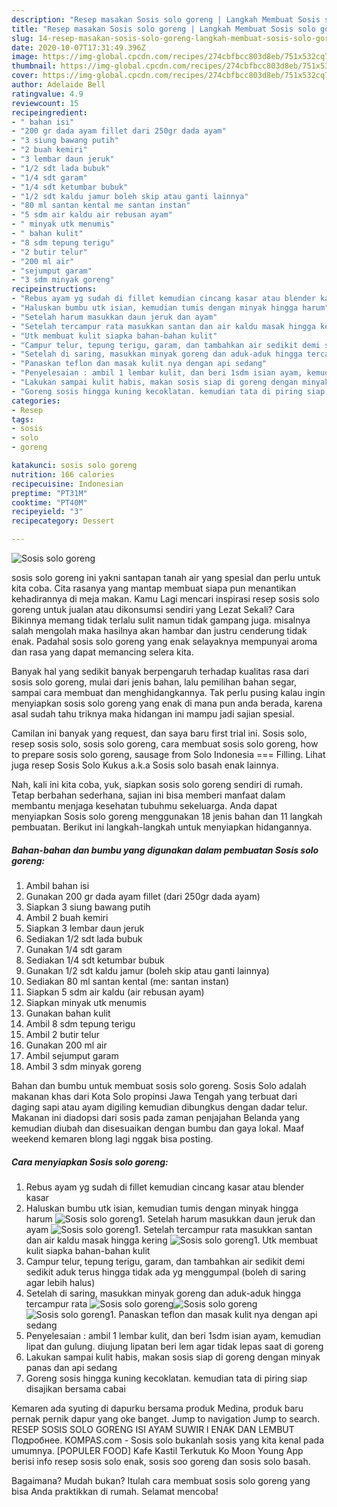 ```yaml
---
description: "Resep masakan Sosis solo goreng | Langkah Membuat Sosis solo goreng Yang Enak dan Simpel"
title: "Resep masakan Sosis solo goreng | Langkah Membuat Sosis solo goreng Yang Enak dan Simpel"
slug: 14-resep-masakan-sosis-solo-goreng-langkah-membuat-sosis-solo-goreng-yang-enak-dan-simpel
date: 2020-10-07T17:31:49.396Z
image: https://img-global.cpcdn.com/recipes/274cbfbcc803d8eb/751x532cq70/sosis-solo-goreng-foto-resep-utama.jpg
thumbnail: https://img-global.cpcdn.com/recipes/274cbfbcc803d8eb/751x532cq70/sosis-solo-goreng-foto-resep-utama.jpg
cover: https://img-global.cpcdn.com/recipes/274cbfbcc803d8eb/751x532cq70/sosis-solo-goreng-foto-resep-utama.jpg
author: Adelaide Bell
ratingvalue: 4.9
reviewcount: 15
recipeingredient:
- " bahan isi"
- "200 gr dada ayam fillet dari 250gr dada ayam"
- "3 siung bawang putih"
- "2 buah kemiri"
- "3 lembar daun jeruk"
- "1/2 sdt lada bubuk"
- "1/4 sdt garam"
- "1/4 sdt ketumbar bubuk"
- "1/2 sdt kaldu jamur boleh skip atau ganti lainnya"
- "80 ml santan kental me santan instan"
- "5 sdm air kaldu air rebusan ayam"
- " minyak utk menumis"
- " bahan kulit"
- "8 sdm tepung terigu"
- "2 butir telur"
- "200 ml air"
- "sejumput garam"
- "3 sdm minyak goreng"
recipeinstructions:
- "Rebus ayam yg sudah di fillet kemudian cincang kasar atau blender kasar"
- "Haluskan bumbu utk isian, kemudian tumis dengan minyak hingga harum"
- "Setelah harum masukkan daun jeruk dan ayam"
- "Setelah tercampur rata masukkan santan dan air kaldu masak hingga kering"
- "Utk membuat kulit siapka bahan-bahan kulit"
- "Campur telur, tepung terigu, garam, dan tambahkan air sedikit demi sedikit aduk terus hingga tidak ada yg menggumpal (boleh di saring agar lebih halus)"
- "Setelah di saring, masukkan minyak goreng dan aduk-aduk hingga tercampur rata"
- "Panaskan teflon dan masak kulit nya dengan api sedang"
- "Penyelesaian : ambil 1 lembar kulit, dan beri 1sdm isian ayam, kemudian lipat dan gulung. diujung lipatan beri lem agar tidak lepas saat di goreng"
- "Lakukan sampai kulit habis, makan sosis siap di goreng dengan minyak panas dan api sedang"
- "Goreng sosis hingga kuning kecoklatan. kemudian tata di piring siap disajikan bersama cabai"
categories:
- Resep
tags:
- sosis
- solo
- goreng

katakunci: sosis solo goreng 
nutrition: 166 calories
recipecuisine: Indonesian
preptime: "PT31M"
cooktime: "PT40M"
recipeyield: "3"
recipecategory: Dessert

---
```



![Sosis solo goreng](https://img-global.cpcdn.com/recipes/274cbfbcc803d8eb/751x532cq70/sosis-solo-goreng-foto-resep-utama.jpg)


sosis solo goreng ini yakni santapan tanah air yang spesial dan perlu untuk kita coba. Cita rasanya yang mantap membuat siapa pun menantikan kehadirannya di meja makan.
Kamu Lagi mencari inspirasi resep sosis solo goreng untuk jualan atau dikonsumsi sendiri yang Lezat Sekali? Cara Bikinnya memang tidak terlalu sulit namun tidak gampang juga. misalnya salah mengolah maka hasilnya akan hambar dan justru cenderung tidak enak. Padahal sosis solo goreng yang enak selayaknya mempunyai aroma dan rasa yang dapat memancing selera kita.

Banyak hal yang sedikit banyak berpengaruh terhadap kualitas rasa dari sosis solo goreng, mulai dari jenis bahan, lalu pemilihan bahan segar, sampai cara membuat dan menghidangkannya. Tak perlu pusing kalau ingin menyiapkan sosis solo goreng yang enak di mana pun anda berada, karena asal sudah tahu triknya maka hidangan ini mampu jadi sajian spesial.

Camilan ini banyak yang request, dan saya baru first trial ini. Sosis solo, resep sosis solo, sosis solo goreng, cara membuat sosis solo goreng, how to prepare sosis solo goreng, sausage from Solo Indonesia === Filling. Lihat juga resep Sosis Solo Kukus a.k.a Sosis solo basah enak lainnya.


Nah, kali ini kita coba, yuk, siapkan sosis solo goreng sendiri di rumah. Tetap berbahan sederhana, sajian ini bisa memberi manfaat dalam membantu menjaga kesehatan tubuhmu sekeluarga. Anda dapat menyiapkan Sosis solo goreng menggunakan 18 jenis bahan dan 11 langkah pembuatan. Berikut ini langkah-langkah untuk menyiapkan hidangannya.

<!--inarticleads1-->

##### Bahan-bahan dan bumbu yang digunakan dalam pembuatan Sosis solo goreng:

1. Ambil  bahan isi
1. Gunakan 200 gr dada ayam fillet (dari 250gr dada ayam)
1. Siapkan 3 siung bawang putih
1. Ambil 2 buah kemiri
1. Siapkan 3 lembar daun jeruk
1. Sediakan 1/2 sdt lada bubuk
1. Gunakan 1/4 sdt garam
1. Sediakan 1/4 sdt ketumbar bubuk
1. Gunakan 1/2 sdt kaldu jamur (boleh skip atau ganti lainnya)
1. Sediakan 80 ml santan kental (me: santan instan)
1. Siapkan 5 sdm air kaldu (air rebusan ayam)
1. Siapkan  minyak utk menumis
1. Gunakan  bahan kulit
1. Ambil 8 sdm tepung terigu
1. Ambil 2 butir telur
1. Gunakan 200 ml air
1. Ambil sejumput garam
1. Ambil 3 sdm minyak goreng


Bahan dan bumbu untuk membuat sosis solo goreng. Sosis Solo adalah makanan khas dari Kota Solo propinsi Jawa Tengah yang terbuat dari daging sapi atau ayam digiling kemudian dibungkus dengan dadar telur. Makanan ini diadopsi dari sosis pada zaman penjajahan Belanda yang kemudian diubah dan disesuaikan dengan bumbu dan gaya lokal. Maaf weekend kemaren blong lagi nggak bisa posting. 

<!--inarticleads2-->

##### Cara menyiapkan Sosis solo goreng:

1. Rebus ayam yg sudah di fillet kemudian cincang kasar atau blender kasar
1. Haluskan bumbu utk isian, kemudian tumis dengan minyak hingga harum
<img src="//assets-global.cpcdn.com/assets/icons/button_play-2c75c40dde080a61004c1f40b05d8f140eaff45d7e9e6481dc71c63d2e7c4909.png" alt="Sosis solo goreng">1. Setelah harum masukkan daun jeruk dan ayam
<img src="//assets-global.cpcdn.com/assets/icons/button_play-2c75c40dde080a61004c1f40b05d8f140eaff45d7e9e6481dc71c63d2e7c4909.png" alt="Sosis solo goreng">1. Setelah tercampur rata masukkan santan dan air kaldu masak hingga kering
<img src="//assets-global.cpcdn.com/assets/icons/button_play-2c75c40dde080a61004c1f40b05d8f140eaff45d7e9e6481dc71c63d2e7c4909.png" alt="Sosis solo goreng">1. Utk membuat kulit siapka bahan-bahan kulit
1. Campur telur, tepung terigu, garam, dan tambahkan air sedikit demi sedikit aduk terus hingga tidak ada yg menggumpal (boleh di saring agar lebih halus)
1. Setelah di saring, masukkan minyak goreng dan aduk-aduk hingga tercampur rata
<img src="//assets-global.cpcdn.com/assets/icons/button_play-2c75c40dde080a61004c1f40b05d8f140eaff45d7e9e6481dc71c63d2e7c4909.png" alt="Sosis solo goreng"><img src="//assets-global.cpcdn.com/assets/icons/button_play-2c75c40dde080a61004c1f40b05d8f140eaff45d7e9e6481dc71c63d2e7c4909.png" alt="Sosis solo goreng"><img src="//assets-global.cpcdn.com/assets/icons/button_play-2c75c40dde080a61004c1f40b05d8f140eaff45d7e9e6481dc71c63d2e7c4909.png" alt="Sosis solo goreng">1. Panaskan teflon dan masak kulit nya dengan api sedang
1. Penyelesaian : ambil 1 lembar kulit, dan beri 1sdm isian ayam, kemudian lipat dan gulung. diujung lipatan beri lem agar tidak lepas saat di goreng
1. Lakukan sampai kulit habis, makan sosis siap di goreng dengan minyak panas dan api sedang
1. Goreng sosis hingga kuning kecoklatan. kemudian tata di piring siap disajikan bersama cabai


Kemaren ada syuting di dapurku bersama produk Medina, produk baru pernak pernik dapur yang oke banget. Jump to navigation Jump to search. RESEP SOSIS SOLO GORENG ISI AYAM SUWIR l ENAK DAN LEMBUT Подробнее. KOMPAS.com - Sosis solo bukanlah sosis yang kita kenal pada umumnya. [POPULER FOOD] Kafe Kastil Terkutuk Ko Moon Young App berisi info resep sosis solo enak, sosis soo goreng dan sosis solo basah. 

Bagaimana? Mudah bukan? Itulah cara membuat sosis solo goreng yang bisa Anda praktikkan di rumah. Selamat mencoba!
